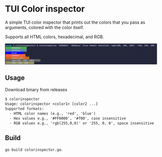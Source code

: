 # TUI Color inspector

A simple TUI color inspector that prints out the colors that you pass as arguments, colored with the color itself.

Supports all HTML colors, hexadecimal, and RGB.

![screenshot of the app](screenshot.png)

## Usage

Download binary from releases

```
$ colorinspector
Usage: colorinspector <color1> [color2 ...]
Supported formats:
  - HTML color names (e.g., 'red', 'blue')
  - Hex values e.g., '#FF0000', '#f00', case insensitive
  - RGB values e.g., 'rgb(255,0,0)' or '255, 0, 0', space insensitive
```

## Build

`go build colorinspector.go`.
